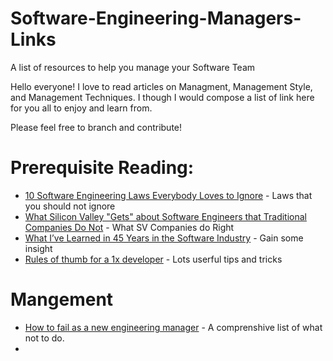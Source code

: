 # Software-Engineering-Managers-Links
A list of resources to help you manage your Software Team

Hello everyone! I love to read articles on Managment, Management Style, and Management Techniques. I though I would compose a list of link here for you all to enjoy and learn from. 

Please feel free to branch and contribute!

# Prerequisite Reading:

* [10 Software Engineering Laws Everybody Loves to Ignore](https://netmeister.org/blog/software-engineering-laws.html) - Laws that you should not ignore
* [What Silicon Valley "Gets" about Software Engineers that Traditional Companies Do Not](https://blog.pragmaticengineer.com/what-silicon-valley-gets-right-on-software-engineers/) - What SV Companies do Right
* [What I’ve Learned in 45 Years in the Software Industry](https://www.bti360.com/what-ive-learned-in-45-years-in-the-software-industry/) - Gain some insight
* [Rules of thumb for a 1x developer](https://muldoon.cloud/programming/2020/04/17/programming-rules-thumb.html) - Lots userful tips and tricks

# Mangement
* [How to fail as a new engineering manager](https://blog.usejournal.com/how-to-fail-as-a-new-engineering-manager-30b5fb617a?gi=d065fd5b3476) - A comprenshive list of what not to do.
* 





